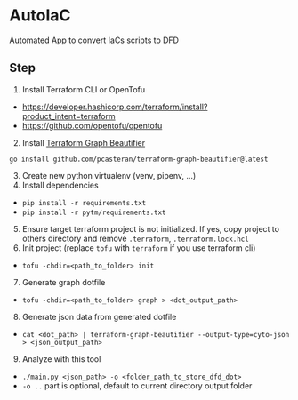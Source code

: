 # AutoIaC
Automated App to convert IaCs scripts to DFD

## Step
1. Install Terraform CLI or OpenTofu
- https://developer.hashicorp.com/terraform/install?product_intent=terraform
- https://github.com/opentofu/opentofu
2. Install [Terraform Graph Beautifier](https://github.com/pcasteran/terraform-graph-beautifier)

```
go install github.com/pcasteran/terraform-graph-beautifier@latest
```

3. Create new python virtualenv (venv, pipenv, ...)
4. Install dependencies
- `pip install -r requirements.txt`
- `pip install -r pytm/requirements.txt`
5. Ensure target terraform project is not initialized. If yes, copy project to others directory and remove `.terraform`, `.terraform.lock.hcl`
6. Init project (replace `tofu` with `terraform` if you use terraform cli)
- `tofu -chdir=<path_to_folder> init`
7. Generate graph dotfile
- `tofu -chdir=<path_to_folder> graph > <dot_output_path>`
8. Generate json data from generated dotfile
- `cat <dot_path> | terraform-graph-beautifier --output-type=cyto-json > <json_output_path>`
9. Analyze with this tool
- `./main.py <json_path> -o <folder_path_to_store_dfd_dot> `
- `-o ..` part is optional, default to current directory output folder
